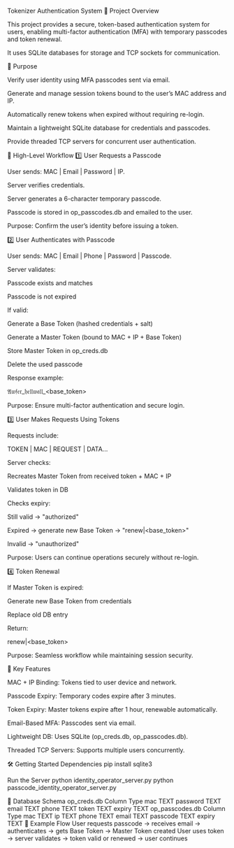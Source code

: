 Tokenizer Authentication System
📝 Project Overview

This project provides a secure, token-based authentication system for users, enabling multi-factor authentication (MFA) with temporary passcodes and token renewal.

It uses SQLite databases for storage and TCP sockets for communication.

🎯 Purpose

Verify user identity using MFA passcodes sent via email.

Generate and manage session tokens bound to the user’s MAC address and IP.

Automatically renew tokens when expired without requiring re-login.

Maintain a lightweight SQLite database for credentials and passcodes.

Provide threaded TCP servers for concurrent user authentication.

🔄 High-Level Workflow
1️⃣ User Requests a Passcode

User sends: MAC | Email | Password | IP.

Server verifies credentials.

Server generates a 6-character temporary passcode.

Passcode is stored in op_passcodes.db and emailed to the user.

Purpose: Confirm the user’s identity before issuing a token.

2️⃣ User Authenticates with Passcode

User sends: MAC | Email | Phone | Password | Passcode.

Server validates:

Passcode exists and matches

Passcode is not expired

If valid:

Generate a Base Token (hashed credentials + salt)

Generate a Master Token (bound to MAC + IP + Base Token)

Store Master Token in op_creds.db

Delete the used passcode

Response example:

𝔄𝔴𝔣𝔢𝔯_𝔥𝔢𝔩𝔩𝔴𝔞𝔩𝔩_<base_token>


Purpose: Ensure multi-factor authentication and secure login.

3️⃣ User Makes Requests Using Tokens

Requests include:

TOKEN | MAC | REQUEST | DATA...


Server checks:

Recreates Master Token from received token + MAC + IP

Validates token in DB

Checks expiry:

Still valid → "authorized"

Expired → generate new Base Token → "renew|<base_token>"

Invalid → "unauthorized"

Purpose: Users can continue operations securely without re-login.

4️⃣ Token Renewal

If Master Token is expired:

Generate new Base Token from credentials

Replace old DB entry

Return:

renew|<base_token>


Purpose: Seamless workflow while maintaining session security.

🔑 Key Features

MAC + IP Binding: Tokens tied to user device and network.

Passcode Expiry: Temporary codes expire after 3 minutes.

Token Expiry: Master tokens expire after 1 hour, renewable automatically.

Email-Based MFA: Passcodes sent via email.

Lightweight DB: Uses SQLite (op_creds.db, op_passcodes.db).

Threaded TCP Servers: Supports multiple users concurrently.

🛠 Getting Started
Dependencies
pip install sqlite3

Run the Server
python identity_operator_server.py
python passcode_identity_operator_server.py

📂 Database Schema
op_creds.db
Column	Type
mac	TEXT
password	TEXT
email	TEXT
phone	TEXT
token	TEXT
expiry	TEXT
op_passcodes.db
Column	Type
mac	TEXT
ip	TEXT
phone	TEXT
email	TEXT
passcode	TEXT
expiry	TEXT
📝 Example Flow
User requests passcode → receives email → authenticates → gets Base Token → Master Token created
User uses token → server validates → token valid or renewed → user continues
